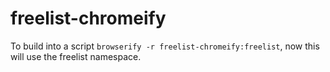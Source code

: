freelist-chromeify
=============

To build into a script `browserify -r freelist-chromeify:freelist`, now this will use the freelist namespace.